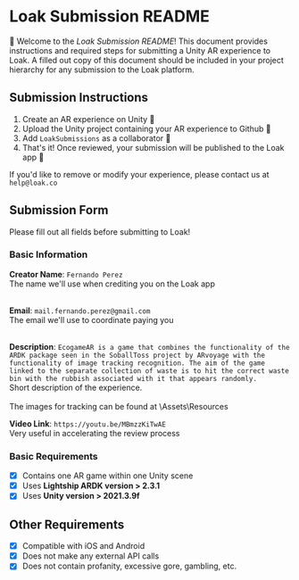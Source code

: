 # Loak Submission README
👋 Welcome to the *Loak Submission README*! This document provides instructions and required steps for submitting a Unity AR experience to Loak. A filled out copy of this document should be included in your project hierarchy for any submission to the Loak platform.

## Submission Instructions
1. Create an AR experience on Unity 🔨 
2. Upload the Unity project containing your AR experience to Github 🔼
3. Add `LoakSubmissions` as a collaborator 🤝 
4. That's it! Once reviewed, your submission will be published to the Loak app 🙌

If you'd like to remove or modify your experience, please contact us at `help@loak.co`

## Submission Form
Please fill out all fields before submitting to Loak!

### Basic Information
**Creator Name**: `Fernando Perez` <br>
The name we'll use when crediting you on the Loak app <br> <br>

**Email**: `mail.fernando.perez@gmail.com` <br>
The email we'll use to coordinate paying you <br> <br>

**Description**: `EcogameAR is a game that combines the functionality of the ARDK package seen in the SoballToss project by ARvoyage with the functionality of image tracking recognition. The aim of the game linked to the separate collection of waste is to hit the correct waste bin with the rubbish associated with it that appears randomly.` <br>
Short description of the experience. <br> <br>
The images for tracking can be found at \Assets\Resources


**Video Link**:  `https://youtu.be/MBmzzKiTwAE` <br>
Very useful in accelerating the review process <br>

### Basic Requirements

 - [x] Contains one AR game within one Unity scene
 - [x] Uses **Lightship ARDK version > 2.3.1**
 - [x] Uses **Unity version > 2021.3.9f** 

## Other Requirements 

- [x] Compatible with iOS and Android
- [x] Does not make any external API calls
- [x] Does not contain profanity, excessive gore, gambling, etc.
